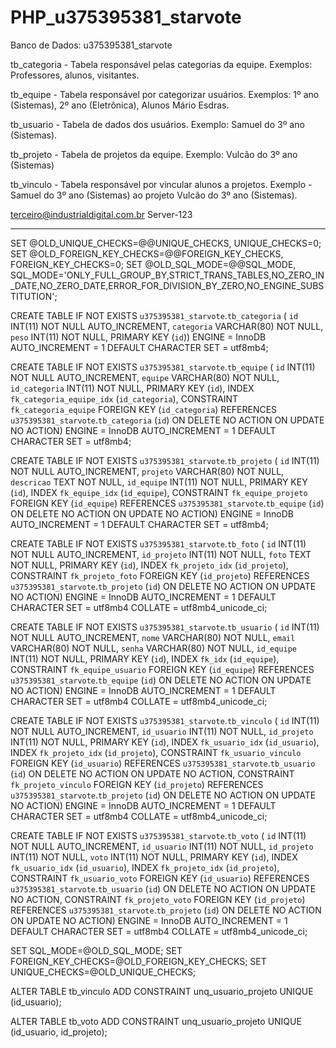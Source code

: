# PHP_u375395381_starvote

Banco de Dados: u375395381_starvote

tb_categoria - Tabela responsável pelas categorias da equipe.
Exemplos: Professores, alunos, visitantes.

tb_equipe - Tabela responsável por categorizar usuários.
Exemplos: 1º ano (Sistemas), 2º ano (Eletrônica), Alunos Mário Esdras.

tb_usuario - Tabela de dados dos usuários.
Exemplo: Samuel do 3º ano (Sistemas).

tb_projeto - Tabela de projetos da equipe.
Exemplo: Vulcão do 3º ano (Sistemas)

tb_vinculo - Tabela responsável por vincular alunos a projetos.
Exemplo - Samuel do 3º ano (Sistemas) ao projeto Vulcão do 3º ano (Sistemas).

terceiro@industrialdigital.com.br
Server-123

-----------------------------------------------------------------------------------

SET @OLD_UNIQUE_CHECKS=@@UNIQUE_CHECKS, UNIQUE_CHECKS=0;
SET @OLD_FOREIGN_KEY_CHECKS=@@FOREIGN_KEY_CHECKS, FOREIGN_KEY_CHECKS=0;
SET @OLD_SQL_MODE=@@SQL_MODE, SQL_MODE='ONLY_FULL_GROUP_BY,STRICT_TRANS_TABLES,NO_ZERO_IN_DATE,NO_ZERO_DATE,ERROR_FOR_DIVISION_BY_ZERO,NO_ENGINE_SUBSTITUTION';

CREATE TABLE IF NOT EXISTS `u375395381_starvote`.`tb_categoria` (
  `id` INT(11) NOT NULL AUTO_INCREMENT,
  `categoria` VARCHAR(80) NOT NULL,
  `peso` INT(11) NOT NULL,
  PRIMARY KEY (`id`))
ENGINE = InnoDB
AUTO_INCREMENT = 1
DEFAULT CHARACTER SET = utf8mb4;

CREATE TABLE IF NOT EXISTS `u375395381_starvote`.`tb_equipe` (
  `id` INT(11) NOT NULL AUTO_INCREMENT,
  `equipe` VARCHAR(80) NOT NULL,
  `id_categoria` INT(11) NOT NULL,
  PRIMARY KEY (`id`),
  INDEX `fk_categoria_equipe_idx` (`id_categoria`),
  CONSTRAINT `fk_categoria_equipe`
    FOREIGN KEY (`id_categoria`)
    REFERENCES `u375395381_starvote`.`tb_categoria` (`id`)
    ON DELETE NO ACTION
    ON UPDATE NO ACTION)
ENGINE = InnoDB
AUTO_INCREMENT = 1
DEFAULT CHARACTER SET = utf8mb4;

CREATE TABLE IF NOT EXISTS `u375395381_starvote`.`tb_projeto` (
  `id` INT(11) NOT NULL AUTO_INCREMENT,
  `projeto` VARCHAR(80) NOT NULL,
  `descricao` TEXT NOT NULL,
  `id_equipe` INT(11) NOT NULL,
  PRIMARY KEY (`id`),
  INDEX `fk_equipe_idx` (`id_equipe`),
  CONSTRAINT `fk_equipe_projeto`
    FOREIGN KEY (`id_equipe`)
    REFERENCES `u375395381_starvote`.`tb_equipe` (`id`)
    ON DELETE NO ACTION
    ON UPDATE NO ACTION)
ENGINE = InnoDB
AUTO_INCREMENT = 1
DEFAULT CHARACTER SET = utf8mb4;

CREATE TABLE IF NOT EXISTS `u375395381_starvote`.`tb_foto` (
  `id` INT(11) NOT NULL AUTO_INCREMENT,
  `id_projeto` INT(11) NOT NULL,
  `foto` TEXT NOT NULL,
  PRIMARY KEY (`id`),
  INDEX `fk_projeto_idx` (`id_projeto`),
  CONSTRAINT `fk_projeto_foto`
    FOREIGN KEY (`id_projeto`)
    REFERENCES `u375395381_starvote`.`tb_projeto` (`id`)
    ON DELETE NO ACTION
    ON UPDATE NO ACTION)
ENGINE = InnoDB
AUTO_INCREMENT = 1
DEFAULT CHARACTER SET = utf8mb4
COLLATE = utf8mb4_unicode_ci;

CREATE TABLE IF NOT EXISTS `u375395381_starvote`.`tb_usuario` (
  `id` INT(11) NOT NULL AUTO_INCREMENT,
  `nome` VARCHAR(80) NOT NULL,
  `email` VARCHAR(80) NOT NULL,
  `senha` VARCHAR(80) NOT NULL,
  `id_equipe` INT(11) NOT NULL,
  PRIMARY KEY (`id`),
  INDEX `fk_idx` (`id_equipe`),
  CONSTRAINT `fk_equipe_usuario`
    FOREIGN KEY (`id_equipe`)
    REFERENCES `u375395381_starvote`.`tb_equipe` (`id`)
    ON DELETE NO ACTION
    ON UPDATE NO ACTION)
ENGINE = InnoDB
AUTO_INCREMENT = 1
DEFAULT CHARACTER SET = utf8mb4
COLLATE = utf8mb4_unicode_ci;

CREATE TABLE IF NOT EXISTS `u375395381_starvote`.`tb_vinculo` (
  `id` INT(11) NOT NULL AUTO_INCREMENT,
  `id_usuario` INT(11) NOT NULL,
  `id_projeto` INT(11) NOT NULL,
  PRIMARY KEY (`id`),
  INDEX `fk_usuario_idx` (`id_usuario`),
  INDEX `fk_projeto_idx` (`id_projeto`),
  CONSTRAINT `fk_usuario_vinculo`
    FOREIGN KEY (`id_usuario`)
    REFERENCES `u375395381_starvote`.`tb_usuario` (`id`)
    ON DELETE NO ACTION
    ON UPDATE NO ACTION,
  CONSTRAINT `fk_projeto_vinculo`
    FOREIGN KEY (`id_projeto`)
    REFERENCES `u375395381_starvote`.`tb_projeto` (`id`)
    ON DELETE NO ACTION
    ON UPDATE NO ACTION)
ENGINE = InnoDB
AUTO_INCREMENT = 1
DEFAULT CHARACTER SET = utf8mb4
COLLATE = utf8mb4_unicode_ci;

CREATE TABLE IF NOT EXISTS `u375395381_starvote`.`tb_voto` (
  `id` INT(11) NOT NULL AUTO_INCREMENT,
  `id_usuario` INT(11) NOT NULL,
  `id_projeto` INT(11) NOT NULL,
  `voto` INT(11) NOT NULL,
  PRIMARY KEY (`id`),
  INDEX `fk_usuario_idx` (`id_usuario`),
  INDEX `fk_projeto_idx` (`id_projeto`),
  CONSTRAINT `fk_usuario_voto`
    FOREIGN KEY (`id_usuario`)
    REFERENCES `u375395381_starvote`.`tb_usuario` (`id`)
    ON DELETE NO ACTION
    ON UPDATE NO ACTION,
  CONSTRAINT `fk_projeto_voto`
    FOREIGN KEY (`id_projeto`)
    REFERENCES `u375395381_starvote`.`tb_projeto` (`id`)
    ON DELETE NO ACTION
    ON UPDATE NO ACTION)
ENGINE = InnoDB
AUTO_INCREMENT = 1
DEFAULT CHARACTER SET = utf8mb4
COLLATE = utf8mb4_unicode_ci;

SET SQL_MODE=@OLD_SQL_MODE;
SET FOREIGN_KEY_CHECKS=@OLD_FOREIGN_KEY_CHECKS;
SET UNIQUE_CHECKS=@OLD_UNIQUE_CHECKS;

ALTER TABLE tb_vinculo
ADD CONSTRAINT unq_usuario_projeto UNIQUE (id_usuario);

ALTER TABLE tb_voto
ADD CONSTRAINT unq_usuario_projeto UNIQUE (id_usuario, id_projeto);